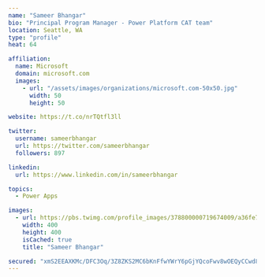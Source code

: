 ```yaml
---
name: "Sameer Bhangar"
bio: "Principal Program Manager - Power Platform CAT team"
location: Seattle, WA
type: "profile"
heat: 64

affiliation:
  name: Microsoft
  domain: microsoft.com
  images:
    - url: "/assets/images/organizations/microsoft.com-50x50.jpg"
      width: 50
      height: 50

website: https://t.co/nrTQtfl3ll

twitter:
  username: sameerbhangar
  url: https://twitter.com/sameerbhangar
  followers: 897

linkedin:
  url: https://www.linkedin.com/in/sameerbhangar

topics:
  - Power Apps

images:
  - url: https://pbs.twimg.com/profile_images/378800000719674009/a36fe7ddfab1778b76e5793772e43798_400x400.jpeg
    width: 400
    height: 400
    isCached: true
    title: "Sameer Bhangar"

secured: "xmS2EEAXKMc/DFC3Oq/3Z8ZKS2MC6bKnFfwYWrY6pGjYQcoFwv8wOEQyCCwd8KrvXH0RUAU0PIIfXBHA2hDZtWwmYFN3jzQfNVhOgQgVh9r2AmEpgi2LjgPr2SNjWO6O4QRSXNdBVLmRxxVHLeLSFTVKWDQiZgKXlXmCk/ODr/NE7LAGPIkXw3qxb0452poRDT0vJqHkzR0jyO/1ClB35lsxVsTURrX6mqSHDuiURExkll8c3nZPrPvjizXljd5eL/wWJeMaktTFFq4N0cH4WYazPZX+kpKVhEvCdFvmt8Mru9ZurlWmPq6O4ZSCMTDWD4VeBGpINTJxLB4FPGtoAFVmJHdVTMQrv0L7ImjKU8qaI1EqstEcaU/ny2qg0MfBgMrSDv5RmdiUFixhmAWVTg==;6CPmAJvmRLfAJBGHnl+2Lw=="
---
```


